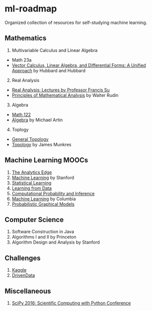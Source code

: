 # ml-roadmap
Organized collection of resources for self-studying machine learning.

## Mathematics
1. Multivariable Calculus and Linear Algebra
  - Math 23a
  - [Vector Calculus, Linear Algebra, and Differential Forms: A Unified Approach](http://www.goodreads.com/book/show/631871.Vector_Calculus_Linear_Algebra_and_Differential_Forms?from_search=true) by Hubbard and Hubbard
2. Real Analysis
  - [Real Analysis: Lectures by Professor Francis Su](https://www.youtube.com/playlist?list=PL0E754696F72137EC)
  - [Principles of Mathematical Analysis](http://www.goodreads.com/book/show/292079.Principles_of_Mathematical_Analysis) by Walter Rudin
3. Algebra
  - [Math 122](http://wayback.archive-it.org/3671/20150528171650/https://www.extension.harvard.edu/open-learning-initiative/abstract-algebra)
  - [Algebra](http://www.goodreads.com/book/show/1247754.Algebra?from_search=true) by Michael Artin
4. Toplogy
  - [General Topology](https://www.youtube.com/playlist?list=PLpG_ISEhQ6z0Q5MaIvdn5tBJFWfp9fZtQ)
  - [Topology](http://www.goodreads.com/book/show/116418.Topology) by James Munkres
  
## Machine Learning MOOCs
1. [The Analytics Edge](https://www.edx.org/course/analytics-edge-mitx-15-071x-2)
2. [Machine Learning](https://www.coursera.org/learn/machine-learning) by Stanford
3. [Statistical Learning](https://lagunita.stanford.edu/courses/HumanitiesSciences/StatLearning/Winter2016/about)
4. [Learning from Data](https://www.edx.org/course/learning-data-introductory-machine-caltechx-cs1156x)
5. [Computational Probability and Inference](https://www.edx.org/course/computational-probability-inference-mitx-6-008-1x)
6. [Machine Learning](https://www.edx.org/course/machine-learning-columbiax-csmm-102x) by Columbia
7. [Probabilistic Graphical Models](https://www.coursera.org/specializations/probabilistic-graphical-models)


## Computer Science
1. Software Construction in Java
2. Algorithms I and II by Princeton
3. Algorithm Design and Analysis by Stanford


## Challenges
1. [Kaggle](https://www.kaggle.com/)
2. [DrivenData](https://www.drivendata.org/)


## Miscellaneous
1. [SciPy 2016: Scientific Computing with Python Conference](https://www.youtube.com/playlist?list=PLYx7XA2nY5Gf37zYZMw6OqGFRPjB1jCy6)
